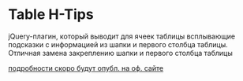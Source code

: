 # Table H-Tips
jQuery-плагин, который выводит для ячеек таблицы всплывающие подсказки с информацией из шапки и первого столбца таблицы.
Отличная замена закреплению шапки и первого столбца таблицы

[подробности скоро будут опубл. на оф. сайте](http://inflowia.ru/content/module-manager-0-1)
